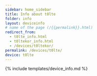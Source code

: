 ```yaml
---
sidebar: home_sidebar
title: Info about t0lte
folder: info
layout: deviceinfo
# name of the page (/{{permalink}}.html)
redirect_from:
  - t0lte_info.html
  - t0ltekor_info.html
  - /devices/t0ltekor/
permalink: /devices/t0lte/
device: t0lte
---
```

{% include templates/device_info.md %}
